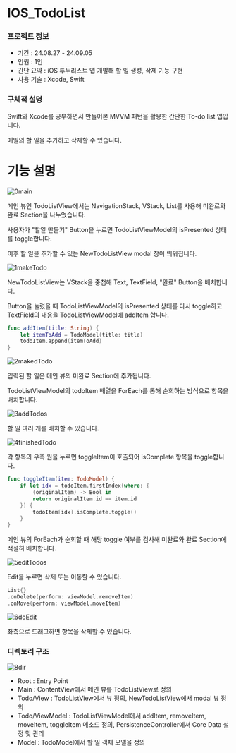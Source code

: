# IOS_TodoList

### 프로젝트 정보

- 기간 : 24.08.27 - 24.09.05
- 인원 : 1인
- 간단 요약 : iOS 투두리스트 앱 개발해 할 일 생성, 삭제 기능 구현 
- 사용 기술 : Xcode, Swift

### 구체적 설명

Swift와 Xcode를 공부하면서 만들어본 MVVM 패턴을 활용한 간단한 To-do list 앱입니다. 

매일의 할 일을 추가하고 삭제할 수 있습니다. 

# 기능 설명

![0main](https://github.com/user-attachments/assets/8eebae7b-18ce-48e1-bd79-e1dc69d27e14)

메인 뷰인 TodoListView에서는 NavigationStack, VStack, List를 사용해 미완료와 완료 Section을 나누었습니다.

사용자가 "할일 만들기" Button을 누르면 TodoListViewModel의 isPresented 상태를 toggle합니다. 

이후 할 일을 추가할 수 있는 NewTodoListView modal 창이 띄워집니다.  

![1makeTodo](https://github.com/user-attachments/assets/5456063e-94da-47fb-a87f-2ae9d84722fa)

NewTodoListView는 VStack을 중첩해 Text, TextField, "완료" Button을 배치합니다.

Button을 눌렀을 때 TodoListViewModel의 isPresented 상태를 다시 toggle하고 TextField의 내용을 TodoListViewModel에 addItem 합니다. 

```swift
func addItem(title: String) {
    let itemToAdd = TodoModel(title: title)
    todoItem.append(itemToAdd)
}
```

![2makedTodo](https://github.com/user-attachments/assets/83b68f57-304a-4f1b-a5f6-4a6dc0ab45f1)

입력된 할 일은 메인 뷰의 미완료 Section에 추가됩니다. 

TodoListViewModel의 todoItem 배열을 ForEach를 통해 순회하는 방식으로 항목을 배치합니다. 

![3addTodos](https://github.com/user-attachments/assets/447af836-f865-46d9-be27-efcbcb56bbe0)

할 일 여러 개를 배치할 수 있습니다. 

![4finishedTodo](https://github.com/user-attachments/assets/2c5e3fc9-d537-4f79-ab70-c7865fffdee7)

각 항목의 우측 원을 누르면 toggleItem이 호출되어 isComplete 항목을 toggle합니다. 

```swift
func toggleItem(item: TodoModel) {
    if let idx = todoItem.firstIndex(where: {
        (originalItem) -> Bool in
        return originalItem.id == item.id
    }) {
        todoItem[idx].isComplete.toggle()
    }
}
```

메인 뷰의 ForEach가 순회할 때 해당 toggle 여부를 검사해 미완료와 완료 Section에 적절히 배치합니다. 

![5editTodos](https://github.com/user-attachments/assets/01a3b193-612b-46f7-a044-05c2f8b67f75)

Edit을 누르면 삭제 또는 이동할 수 있습니다. 

```swift
List{}
.onDelete(perform: viewModel.removeItem)
.onMove(perform: viewModel.moveItem)
```

![6doEdit](https://github.com/user-attachments/assets/02cff1d2-6d03-481d-93d7-32f963e832da)

좌측으로 드래그하면 항목을 삭제할 수 있습니다. 

### 디렉토리 구조

![8dir](https://github.com/user-attachments/assets/017edd15-5656-4397-80c8-36dca446124b)

- Root : Entry Point
- Main : ContentView에서 메인 뷰를 TodoListView로 정의
- Todo/View : TodoListView에서 뷰 정의, NewTodoListView에서 modal 뷰 정의
- Todo/ViewModel : TodoListViewModel에서 addItem, removeItem, moveItem, toggleItem 메소드 정의, PersistenceController에서 Core Data 설정 및 관리
- Model : TodoModel에서 할 일 객체 모델을 정의


  
